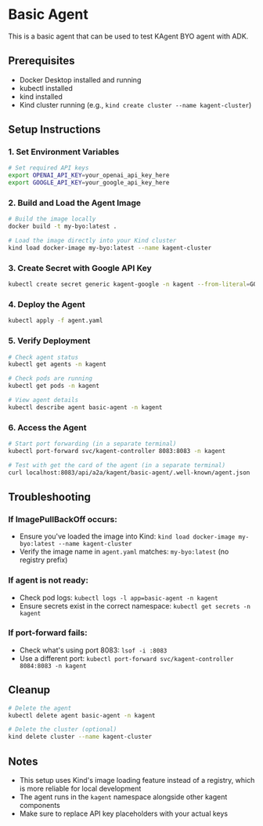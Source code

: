 # Basic Agent

This is a basic agent that can be used to test KAgent BYO agent with ADK.

## Prerequisites

- Docker Desktop installed and running
- kubectl installed  
- kind installed
- Kind cluster running (e.g., `kind create cluster --name kagent-cluster`)

## Setup Instructions

### 1. Set Environment Variables

```bash
# Set required API keys
export OPENAI_API_KEY=your_openai_api_key_here
export GOOGLE_API_KEY=your_google_api_key_here
```

### 2. Build and Load the Agent Image

```bash
# Build the image locally
docker build -t my-byo:latest .

# Load the image directly into your Kind cluster
kind load docker-image my-byo:latest --name kagent-cluster
```

### 3. Create Secret with Google API Key

```bash
kubectl create secret generic kagent-google -n kagent --from-literal=GOOGLE_API_KEY=$GOOGLE_API_KEY
```

### 4. Deploy the Agent

```bash
kubectl apply -f agent.yaml
```

### 5. Verify Deployment

```bash
# Check agent status
kubectl get agents -n kagent

# Check pods are running
kubectl get pods -n kagent

# View agent details
kubectl describe agent basic-agent -n kagent
```

### 6. Access the Agent

```bash
# Start port forwarding (in a separate terminal)
kubectl port-forward svc/kagent-controller 8083:8083 -n kagent

# Test with get the card of the agent (in a separate terminal)
curl localhost:8083/api/a2a/kagent/basic-agent/.well-known/agent.json
```

## Troubleshooting

### If ImagePullBackOff occurs:
- Ensure you've loaded the image into Kind: `kind load docker-image my-byo:latest --name kagent-cluster`
- Verify the image name in `agent.yaml` matches: `my-byo:latest` (no registry prefix)

### If agent is not ready:
- Check pod logs: `kubectl logs -l app=basic-agent -n kagent`
- Ensure secrets exist in the correct namespace: `kubectl get secrets -n kagent`

### If port-forward fails:
- Check what's using port 8083: `lsof -i :8083`
- Use a different port: `kubectl port-forward svc/kagent-controller 8084:8083 -n kagent`

## Cleanup

```bash
# Delete the agent
kubectl delete agent basic-agent -n kagent

# Delete the cluster (optional)
kind delete cluster --name kagent-cluster
```

## Notes

- This setup uses Kind's image loading feature instead of a registry, which is more reliable for local development
- The agent runs in the `kagent` namespace alongside other kagent components
- Make sure to replace API key placeholders with your actual keys